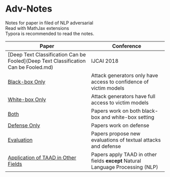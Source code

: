 # Adv-Notes
Notes for paper in filed of NLP adversarial<br>
Read with MathJax extensions<br>
Typora is recommended to read the notes.<br>


| Paper | Conference |
|-|-|
| [Deep Text Classification Can be Fooled](Deep Text Classification Can be Fooled.md) | IJCAI 2018 |
| [Black-box Only](#black-box-only) | Attack generators only have access to confidence of victim models |
| [White-box Only](#white-box-only) | Attack generators have full access to victim models |
| [Both](#both) | Papers work on both black-box and white-box setting |
| [Defense Only](#defense-only) | Papers work on defense |
| [Evaluation](#evaluation) |  Papers propose new evaluations of textual attacks and defense |
| [Application of TAAD in Other Fields](#application-of-TAAD-in-other-fields) |  Papers apply TAAD in other fields **except** Natural Language Processing (NLP) |

